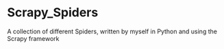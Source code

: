 # Scrapy_Spiders
A collection of different Spiders, written by myself in Python and using the Scrapy framework
